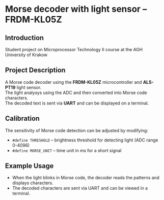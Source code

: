# Morse decoder with light sensor – FRDM-KL05Z 

## Introduction
Student project on Microprocessor Technology II course at the AGH University of Krakow

## Project Description  
A Morse code decoder using the **FRDM-KL05Z** microcontroller and **ALS-PT19** light sensor.  
The light analysys using the ADC and then converted into Morse code characters.  
The decoded text is sent via **UART** and can be displayed on a terminal.  

## Calibration  
The sensitivity of Morse code detection can be adjusted by modifying:  
- `#define THRESHOLD` – brightness threshold for detecting light (ADC range 0-4096)  
- `#define MORSE_UNIT` – time unit in ms for a short signal  

## Example Usage  
- When the light blinks in Morse code, the decoder reads the patterns and displays characters.  
- The decoded characters are sent via UART and can be viewed in a terminal.  